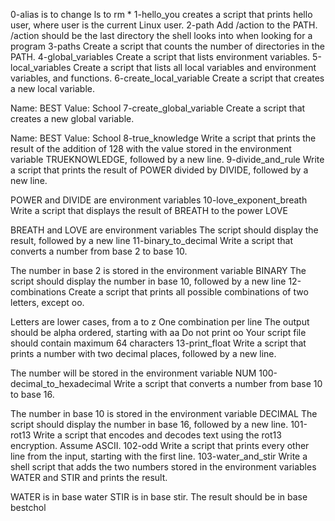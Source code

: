 0-alias is to change ls to rm *
1-hello_you creates a script that prints hello user, where user is the current Linux user.
2-path Add /action to the PATH. /action should be the last directory the shell looks into when looking for a program
3-paths Create a script that counts the number of directories in the PATH.
4-global_variables Create a script that lists environment variables.
5-local_variables Create a script that lists all local variables and environment variables, and functions.
6-create_local_variable Create a script that creates a new local variable.

Name: BEST
Value: School
7-create_global_variable Create a script that creates a new global variable.

Name: BEST
Value: School
8-true_knowledge Write a script that prints the result of the addition of 128 with the value stored in the environment variable TRUEKNOWLEDGE, followed by a new line.
9-divide_and_rule Write a script that prints the result of POWER divided by DIVIDE, followed by a new line.

POWER and DIVIDE are environment variables
10-love_exponent_breath Write a script that displays the result of BREATH to the power LOVE

BREATH and LOVE are environment variables
The script should display the result, followed by a new line
11-binary_to_decimal Write a script that converts a number from base 2 to base 10.

The number in base 2 is stored in the environment variable BINARY
The script should display the number in base 10, followed by a new line
12-combinations Create a script that prints all possible combinations of two letters, except oo.

Letters are lower cases, from a to z
One combination per line
The output should be alpha ordered, starting with aa
Do not print oo
Your script file should contain maximum 64 characters
13-print_float Write a script that prints a number with two decimal places, followed by a new line.

The number will be stored in the environment variable NUM
100-decimal_to_hexadecimal Write a script that converts a number from base 10 to base 16.

The number in base 10 is stored in the environment variable DECIMAL
The script should display the number in base 16, followed by a new line.
101-rot13 Write a script that encodes and decodes text using the rot13 encryption. Assume ASCII.
102-odd Write a script that prints every other line from the input, starting with the first line.
103-water_and_stir Write a shell script that adds the two numbers stored in the environment variables WATER and STIR and prints the result.

WATER is in base water
STIR is in base stir.
The result should be in base bestchol
